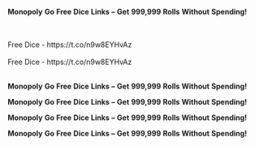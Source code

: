 <strong>Monopoly</strong> <strong>Go</strong> <strong>Free</strong> <strong>Dice</strong> <strong>Links</strong> <strong>–</strong> <strong>Get</strong> <strong>999,999</strong> <strong>Rolls</strong> <strong>Without</strong> <strong>Spending!</strong>

<br>
<br>Free Dice - https://t.co/n9w8EYHvAz
<br>
<br>Free Dice - https://t.co/n9w8EYHvAz
<br>
<br>

<strong>Monopoly</strong> <strong>Go</strong> <strong>Free</strong> <strong>Dice</strong> <strong>Links</strong> <strong>–</strong> <strong>Get</strong> <strong>999,999</strong> <strong>Rolls</strong> <strong>Without</strong> <strong>Spending!</strong>

<strong>Monopoly</strong> <strong>Go</strong> <strong>Free</strong> <strong>Dice</strong> <strong>Links</strong> <strong>–</strong> <strong>Get</strong> <strong>999,999</strong> <strong>Rolls</strong> <strong>Without</strong> <strong>Spending!</strong>

<strong>Monopoly</strong> <strong>Go</strong> <strong>Free</strong> <strong>Dice</strong> <strong>Links</strong> <strong>–</strong> <strong>Get</strong> <strong>999,999</strong> <strong>Rolls</strong> <strong>Without</strong> <strong>Spending!</strong>

<strong>Monopoly</strong> <strong>Go</strong> <strong>Free</strong> <strong>Dice</strong> <strong>Links</strong> <strong>–</strong> <strong>Get</strong> <strong>999,999</strong> <strong>Rolls</strong> <strong>Without</strong> <strong>Spending!</strong>
